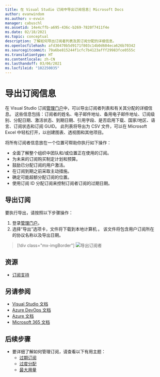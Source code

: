 ```yaml
---
title: 在 Visual Studio 订阅中导出订阅信息| Microsoft Docs
author: evanwindom
ms.author: v-evwin
manager: cabuschl
ms.assetid: 14e4cffb-a695-436c-b269-7820f7411f4e
ms.date: 02/18/2021
ms.topic: conceptual
description: 了解如何导出订阅者列表及其订阅分配的详细信息。
ms.openlocfilehash: afd30470b5d9171f803c14b0d604eca626b70342
ms.sourcegitcommit: 79a6be815244f1cfc7b4123afff29983fce0555c
ms.translationtype: HT
ms.contentlocale: zh-CN
ms.lasthandoff: 03/06/2021
ms.locfileid: "102250035"
---
```

# <a name="export-subscription-information"></a>导出订阅信息
在 Visual Studio 订阅[管理门户](https://manage.visualstudio.com)中，可以导出订阅者列表和有关其分配的详细信息。 这些信息包括：订阅者的姓名、电子邮件地址、备用电子邮件地址、订阅级别、分配日期、激活状态、到期日期、引用字段、是否启用下载、国家/地区、语言、订阅状态和订阅 GUID。  此列表将导出为 CSV 文件，可以在 Microsoft Excel 中轻松打开，以创建图表、透视图和其他项目。

将所有订阅者信息放在一个位置可帮助你执行如下操作：
- 全面了解整个组织中团队和/或位置正在使用的订阅。
- 为未来的订阅购买制定计划和预算。 
- 鼓励已分配订阅的用户激活。
- 在订阅到期之前采取主动措施。  
- 确定可能超额分配订阅的位置。 
- 使用订阅 ID 分配订阅来控制订阅者订阅的过期日期。 

## <a name="export-your-subscriptions"></a>导出订阅
要执行导出，请按照以下步骤操作：
1. 登录[管理门户](https://manage.visualstudio.com)。
2. 选择“导出”选项卡，文件将下载到本地计算机  。 该文件将包含用户订阅所在的协议名称以及导出日期。
> [!div class="mx-imgBorder"]
> ![导出订阅者](_img/exporting-subscriptions/exporting-subscriptions.png "单击“导出”以下载已分配订阅的完整列表。")

## <a name="resources"></a>资源
- [订阅支持](https://visualstudio.microsoft.com/subscriptions/support/)

## <a name="see-also"></a>另请参阅
- [Visual Studio 文档](/visualstudio/)
- [Azure DevOps 文档](/azure/devops/)
- [Azure 文档](/azure/)
- [Microsoft 365 文档](/microsoft-365/)

## <a name="next-steps"></a>后续步骤
- 要详细了解如何管理订阅，请查看以下有用主题：
    - [过期订阅](handle-expired-license.md)
    - [过度分配](handle-overclaimed-license.md)
    - [最大用量](maximum-usage.md)
